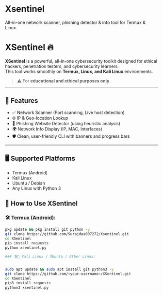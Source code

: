 # Xsentinel
All-in-one network scanner, phishing detector &amp; info tool for Termux &amp; Linux.
# XSentinel 🔥

**XSentinel** is a powerful, all-in-one cybersecurity toolkit designed for ethical hackers, penetration testers, and cybersecurity learners.  
This tool works smoothly on **Termux, Linux, and Kali Linux** environments.

> ⚠️ For **educational and ethical purposes only**.

---

## 🚀 Features

- ✅ Network Scanner (Port scanning, Live host detection)
- 🌐 IP & Geo-location Lookup
- 🎯 Phishing Website Detector (using heuristic analysis)
- 🌍 Network Info Display (IP, MAC, Interfaces)
- 🛡️ Clean, user-friendly CLI with banners and progress bars

---

## 🖥️ Supported Platforms

- Termux (Android)
- Kali Linux
- Ubuntu / Debian
- Any Linux with Python 3

## 🚀 How to Use XSentinel

### 🛠️ Termux (Android):


```bash
pkg update && pkg install git python -y
git clone https://github.com/Surajdas007272/Xsentinel.git
cd XSentinel
pip install requests
python xsentinel.py

### 🛠️🐧 Kali Linux / Ubuntu / Other Linux:


sudo apt update && sudo apt install git python3 -y
git clone https://github.com/<your-username>/XSentinel.git
cd XSentinel
pip3 install requests
python3 xsentinel.py
